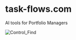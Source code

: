 # task-flows.com

AI tools for Portfolio Managers

![Control_Find](https://github.com/user-attachments/assets/20a539a3-1bb0-45be-afe3-122a85610d6a)



